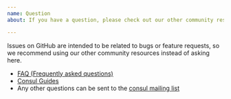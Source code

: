 ```yaml
---
name: Question
about: If you have a question, please check out our other community resources instead of opening an issue.

---
```


Issues on GitHub are intended to be related to bugs or feature requests, so we recommend using our other community resources instead of asking here.

- [FAQ (Frequently asked questions)](https://www.consul.io/docs/faq.html)
- [Consul Guides](https://www.consul.io/docs/guides/index.html)
- Any other questions can be sent to the [consul mailing list](https://www.consul.io/community.html)
